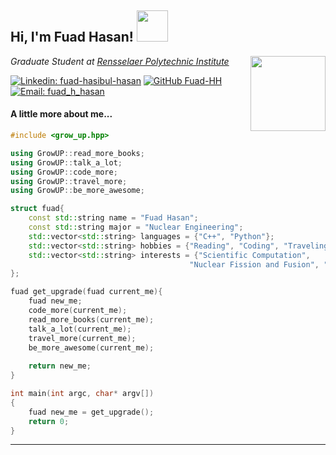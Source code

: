 <h2> Hi, I'm Fuad Hasan! <img src="https://media.giphy.com/media/8wVNTWVBz7FWq1dXb4/giphy.gif" width="50"></h2>
<img align='right' src="https://media.giphy.com/media/v1.Y2lkPTc5MGI3NjExY291aHNlemdlbGJkb3pxNTNtbGt6YWV5dGw5M2g0OGJmcmtvYWVuYSZlcD12MV9pbnRlcm5hbF9naWZfYnlfaWQmY3Q9cw/FESR3LbaChnOooURd1/source.gif" width="120">
<p><em>Graduate Student at <a href="https://www.rpi.edu">Rensselaer Polytechnic Institute</br> 
</em></p>

[![Linkedin: fuad-hasibul-hasan](https://img.shields.io/badge/LinkedIn-Connect-blue?style=social&logo=linkedin)](https://www.linkedin.com/in/fuad-hasibul-hasan/)
[![GitHub Fuad-HH](https://img.shields.io/github/followers/Fuad-HH)](https://github.com/Fuad-HH)
[![Email: fuad_h_hasan](https://img.shields.io/badge/Gmail-Send_an_Email-blue?style=social&logo=gmail)](mailto:fuadhhasan.for@gmail.com)

#### A little more about me...

```cpp
#include <grow_up.hpp>

using GrowUP::read_more_books;
using GrowUP::talk_a_lot;
using GrowUP::code_more;
using GrowUP::travel_more;
using GrowUP::be_more_awesome;

struct fuad{
    const std::string name = "Fuad Hasan";
    const std::string major = "Nuclear Engineering";
    std::vector<std::string> languages = {"C++", "Python"};
    std::vector<std::string> hobbies = {"Reading", "Coding", "Traveling", "Cooking"};
    std::vector<std::string> interests = {"Scientific Computation", 
                                        "Nuclear Fission and Fusion", "Radiation Interactions"};
};

fuad get_upgrade(fuad current_me){
    fuad new_me;
    code_more(current_me);
    read_more_books(current_me);
    talk_a_lot(current_me);
    travel_more(current_me);
    be_more_awesome(current_me);
  
    return new_me;
}

int main(int argc, char* argv[])
{
    fuad new_me = get_upgrade();
    return 0;
}
```
---
